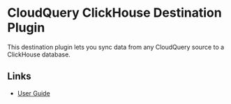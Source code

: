 # CloudQuery ClickHouse Destination Plugin

This destination plugin lets you sync data from any CloudQuery source to a ClickHouse database.

## Links

- [User Guide](https://cloudquery.io/docs/plugins/destinations/clickhouse/overview)
